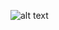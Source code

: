 ![alt text](https://upload.wikimedia.org/wikipedia/commons/4/43/W3sDesign_Factory_Method_Design_Pattern_UML.jpg)
